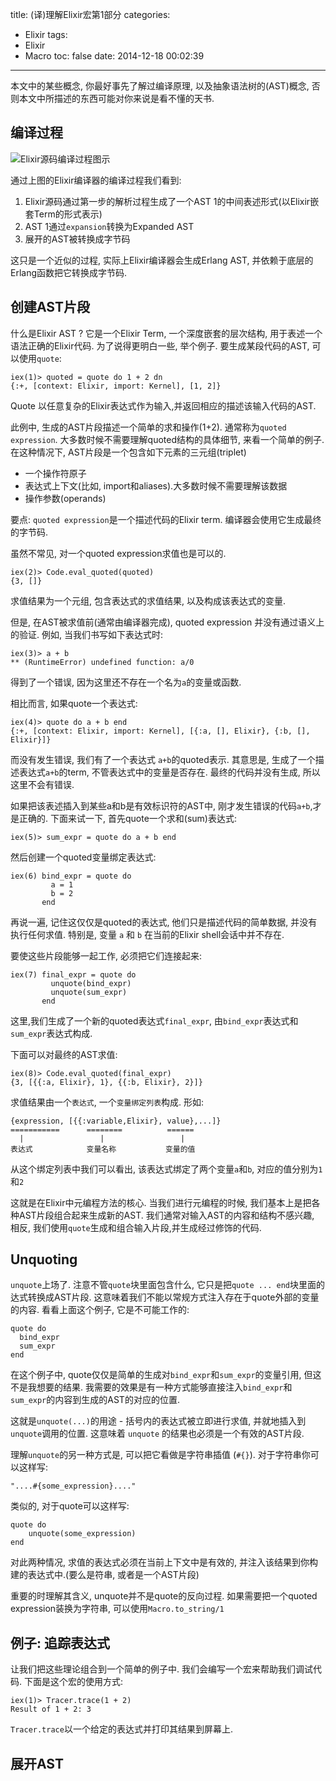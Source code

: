 title: (译)理解Elixir宏第1部分
categories:
  - Elixir
tags:
  - Elixir
  - Macro
toc: false
date: 2014-12-18 00:02:39
---

本文中的某些概念, 你最好事先了解过编译原理, 以及抽象语法树的(AST)概念, 否则本文中所描述的东西可能对你来说是看不懂的天书.

## 编译过程

![Elixir源码编译过程图示](/assets/elixir/compile-process.png)

通过上图的Elixir编译器的编译过程我们看到:

1. Elixir源码通过第一步的解析过程生成了一个AST 1的中间表述形式(以Elixir嵌套Term的形式表示)
2. AST 1通过`expansion`转换为Expanded AST
3. 展开的AST被转换成字节码

这只是一个近似的过程, 实际上Elixir编译器会生成Erlang AST, 并依赖于底层的Erlang函数把它转换成字节码.

## 创建AST片段

什么是Elixir AST ? 它是一个Elixir Term, 一个深度嵌套的层次结构, 用于表述一个语法正确的Elixir代码. 为了说得更明白一些, 举个例子. 要生成某段代码的AST, 可以使用`quote`:

```
iex(1)> quoted = quote do 1 + 2 dn
{:+, [context: Elixir, import: Kernel], [1, 2]}
```

Quote 以任意复杂的Elixir表达式作为输入,并返回相应的描述该输入代码的AST.

此例中, 生成的AST片段描述一个简单的求和操作(1+2). 通常称为`quoted expression`. 大多数时候不需要理解quoted结构的具体细节, 来看一个简单的例子. 在这种情况下, AST片段是一个包含如下元素的三元组(triplet)

- 一个操作符原子
- 表达式上下文(比如, import和aliases).大多数时候不需要理解该数据
- 操作参数(operands)

要点: `quoted expression`是一个描述代码的Elixir term. 编译器会使用它生成最终的字节码.

虽然不常见, 对一个quoted expression求值也是可以的.

```
iex(2)> Code.eval_quoted(quoted)
{3, []}
```

求值结果为一个元组, 包含表达式的求值结果, 以及构成该表达式的变量.

但是, 在AST被求值前(通常由编译器完成), quoted expression 并没有通过语义上的验证. 例如, 当我们书写如下表达式时:

```
iex(3)> a + b
** (RuntimeError) undefined function: a/0
```

得到了一个错误, 因为这里还不存在一个名为`a`的变量或函数.

相比而言, 如果quote一个表达式:

```
iex(4)> quote do a + b end
{:+, [context: Elixir, import: Kernel], [{:a, [], Elixir}, {:b, [], Elixir}]}
```

而没有发生错误, 我们有了一个表达式 `a+b`的quoted表示. 其意思是, 生成了一个描述表达式`a+b`的term, 不管表达式中的变量是否存在. 最终的代码并没有生成, 所以这里不会有错误.

如果把该表述插入到某些a和b是有效标识符的AST中, 刚才发生错误的代码`a+b`,才是正确的. 下面来试一下, 首先quote一个求和(sum)表达式:

```
iex(5)> sum_expr = quote do a + b end
```

然后创建一个quoted变量绑定表达式:

```
iex(6) bind_expr = quote do
         a = 1
         b = 2
       end
```

再说一遍, 记住这仅仅是quoted的表达式, 他们只是描述代码的简单数据, 并没有执行任何求值. 特别是, 变量 `a` 和 `b` 在当前的Elixir shell会话中并不存在.

要使这些片段能够一起工作, 必须把它们连接起来:

```
iex(7) final_expr = quote do
         unquote(bind_expr)
         unquote(sum_expr)
       end
```

这里,我们生成了一个新的quoted表达式`final_expr`, 由`bind_expr`表达式和`sum_expr`表达式构成.

下面可以对最终的AST求值:

```
iex(8)> Code.eval_quoted(final_expr)
{3, [{{:a, Elixir}, 1}, {{:b, Elixir}, 2}]}
```

求值结果由一个`表达式`, 一个`变量绑定列表`构成. 形如:

```
{expression, [{{:variable,Elixir}, value},...]}
===========      ========          ======
  |                 |                 |
表达式            变量名称           变量的值
```

从这个绑定列表中我们可以看出, 该表达式绑定了两个变量`a`和`b`, 对应的值分别为`1`和`2`

这就是在Elixir中元编程方法的核心. 当我们进行元编程的时候, 我们基本上是把各种AST片段组合起来生成新的AST. 我们通常对输入AST的内容和结构不感兴趣, 相反, 我们使用`quote`生成和组合输入片段,并生成经过修饰的代码.

## Unquoting

`unquote`上场了. 注意不管`quote`块里面包含什么, 它只是把`quote ... end`块里面的达式转换成AST片段. 这意味着我们不能以常规方式注入存在于quote外部的变量的内容. 看看上面这个例子, 它是不可能工作的:

```
quote do
  bind_expr
  sum_expr
end
```

在这个例子中, quote仅仅是简单的生成对`bind_expr`和`sum_expr`的变量引用, 但这不是我想要的结果. 我需要的效果是有一种方式能够直接注入`bind_expr`和`sum_expr`的内容到生成的AST的对应的位置.

这就是`unquote(...)`的用途 - 括号内的表达式被立即进行求值, 并就地插入到`unquote`调用的位置. 这意味着 `unquote` 的结果也必须是一个有效的AST片段.

理解`unquote`的另一种方式是, 可以把它看做是字符串插值 (`#{}`). 对于字符串你可以这样写:

```
"....#{some_expression}...."
```

类似的, 对于quote可以这样写:

```
quote do
    unquote(some_expression)
end
```

对此两种情况, 求值的表达式必须在当前上下文中是有效的, 并注入该结果到你构建的表达式中.(要么是符串, 或者是一个AST片段)

重要的时理解其含义, unquote并不是quote的反向过程. 如果需要把一个quoted expression装换为字符串, 可以使用`Macro.to_string/1`

## 例子: 追踪表达式

让我们把这些理论组合到一个简单的例子中. 我们会编写一个宏来帮助我们调试代码. 下面是这个宏的使用方式:

```
iex(1)> Tracer.trace(1 + 2)
Result of 1 + 2: 3
```

`Tracer.trace`以一个给定的表达式并打印其结果到屏幕上.

## 展开AST